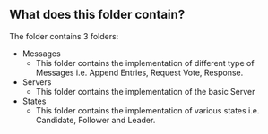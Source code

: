 
## What does this folder contain?

The folder contains 3 folders:
- Messages
  - This folder contains the implementation of different type of Messages i.e. Append Entries, Request Vote, Response.
- Servers
  - This folder contains the implementation of the basic Server
- States
  - This folder contains the implementation of various states i.e. Candidate, Follower and Leader. 


